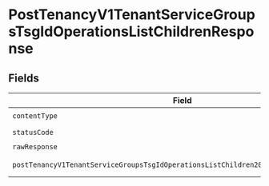# PostTenancyV1TenantServiceGroupsTsgIdOperationsListChildrenResponse


## Fields

| Field                                                                                                                                                                                     | Type                                                                                                                                                                                      | Required                                                                                                                                                                                  | Description                                                                                                                                                                               |
| ----------------------------------------------------------------------------------------------------------------------------------------------------------------------------------------- | ----------------------------------------------------------------------------------------------------------------------------------------------------------------------------------------- | ----------------------------------------------------------------------------------------------------------------------------------------------------------------------------------------- | ----------------------------------------------------------------------------------------------------------------------------------------------------------------------------------------- |
| `contentType`                                                                                                                                                                             | *string*                                                                                                                                                                                  | :heavy_check_mark:                                                                                                                                                                        | N/A                                                                                                                                                                                       |
| `statusCode`                                                                                                                                                                              | *number*                                                                                                                                                                                  | :heavy_check_mark:                                                                                                                                                                        | N/A                                                                                                                                                                                       |
| `rawResponse`                                                                                                                                                                             | [AxiosResponse>](https://axios-http.com/docs/res_schema)                                                                                                                                  | :heavy_minus_sign:                                                                                                                                                                        | N/A                                                                                                                                                                                       |
| `postTenancyV1TenantServiceGroupsTsgIdOperationsListChildren200ApplicationJSONObject`                                                                                                     | [PostTenancyV1TenantServiceGroupsTsgIdOperationsListChildren200ApplicationJSON](../../models/operations/posttenancyv1tenantservicegroupstsgidoperationslistchildren200applicationjson.md) | :heavy_minus_sign:                                                                                                                                                                        | Successful response.                                                                                                                                                                      |